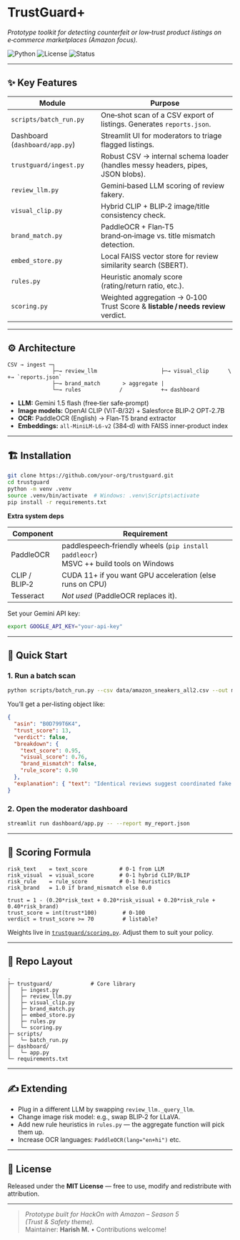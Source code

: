 # TrustGuard+

_Prototype toolkit for detecting counterfeit or low‑trust product listings on e‑commerce marketplaces (Amazon focus)._

![Python](https://img.shields.io/badge/Python-3.9%2B-blue)
![License](https://img.shields.io/badge/License-MIT-green)
![Status](https://img.shields.io/badge/status-Prototype-orange)

---

## ✨ Key Features
| Module | Purpose |
|--------|---------|
| `scripts/batch_run.py` | One‑shot scan of a CSV export of listings. Generates `reports.json`. |
| Dashboard (`dashboard/app.py`) | Streamlit UI for moderators to triage flagged listings. |
| `trustguard/ingest.py` | Robust CSV → internal schema loader (handles messy headers, pipes, JSON blobs). |
| `review_llm.py` | Gemini‑based LLM scoring of review fakery. |
| `visual_clip.py` | Hybrid CLIP + BLIP‑2 image/title consistency check. |
| `brand_match.py` | PaddleOCR + Flan‑T5 brand‑on‑image vs. title mismatch detection. |
| `embed_store.py` | Local FAISS vector store for review similarity search (SBERT). |
| `rules.py` | Heuristic anomaly score (rating/return ratio, etc.). |
| `scoring.py` | Weighted aggregation → 0‑100 Trust Score & **listable / needs review** verdict. |

---

## ⚙️ Architecture

```
CSV → ingest ─┐
              ├─→ review_llm                    ├─→ visual_clip      \            +→ `reports.json`
              ├─→ brand_match       > aggregate |
              └─→ rules            /            +→ dashboard
```

* **LLM:** Gemini 1.5 flash (free‑tier safe‑prompt)  
* **Image models:** OpenAI CLIP (ViT‑B/32) + Salesforce BLIP‑2 OPT‑2.7B  
* **OCR:** PaddleOCR (English) → Flan‑T5 brand extractor  
* **Embeddings:** `all‑MiniLM‑L6‑v2` (384‑d) with FAISS inner‑product index

---

## 🏗 Installation

```bash
git clone https://github.com/your‑org/trustguard.git
cd trustguard
python -m venv .venv
source .venv/bin/activate  # Windows: .venv\Scripts\activate
pip install -r requirements.txt
```

**Extra system deps**

| Component | Requirement |
|-----------|-------------|
| PaddleOCR | paddlespeech‑friendly wheels (`pip install paddleocr`) <br> MSVC ++ build tools on Windows |
| CLIP / BLIP‑2 | CUDA 11+ if you want GPU acceleration (else runs on CPU) |
| Tesseract | _Not used_ (PaddleOCR replaces it). |

Set your Gemini API key:

```bash
export GOOGLE_API_KEY="your‑api‑key"
```

---

## 🚀 Quick Start

### 1. Run a batch scan

```bash
python scripts/batch_run.py --csv data/amazon_sneakers_all2.csv --out my_report.json
```

You’ll get a per‑listing object like:

```json
{
  "asin": "B0D799T6K4",
  "trust_score": 13,
  "verdict": false,
  "breakdown": {
    "text_score": 0.95,
    "visual_score": 0.76,
    "brand_mismatch": false,
    "rule_score": 0.90
  },
  "explanation": { "text": "Identical reviews suggest coordinated fake reviews." }
}
```

### 2. Open the moderator dashboard

```bash
streamlit run dashboard/app.py -- --report my_report.json
```

---

## 🧮 Scoring Formula

```
risk_text    = text_score          # 0‑1 from LLM
risk_visual  = visual_score        # 0‑1 hybrid CLIP/BLIP
risk_rule    = rule_score          # 0‑1 heuristics
risk_brand   = 1.0 if brand_mismatch else 0.0

trust = 1 - (0.20*risk_text + 0.20*risk_visual + 0.20*risk_rule + 0.40*risk_brand)
trust_score = int(trust*100)        # 0‑100
verdict = trust_score >= 70         # listable?
```

Weights live in [`trustguard/scoring.py`](trustguard/scoring.py). Adjust them to suit your policy.

---

## 📁 Repo Layout

```
.
├─ trustguard/            # Core library
│   ├─ ingest.py
│   ├─ review_llm.py
│   ├─ visual_clip.py
│   ├─ brand_match.py
│   ├─ embed_store.py
│   ├─ rules.py
│   └─ scoring.py
├─ scripts/
│   └─ batch_run.py
├─ dashboard/
│   └─ app.py
└─ requirements.txt
```

---

## ✍️ Extending

* Plug in a different LLM by swapping `review_llm._query_llm`.
* Change image risk model: e.g., swap BLIP‑2 for LLaVA.
* Add new rule heuristics in `rules.py` — the aggregate function will pick them up.
* Increase OCR languages: `PaddleOCR(lang="en+hi")` etc.

---

## 🪪 License

Released under the **MIT License** — free to use, modify and redistribute with attribution.

---

> _Prototype built for HackOn with Amazon – Season 5 (Trust & Safety theme)._  
> Maintainer: **Harish M.** • Contributions welcome!
